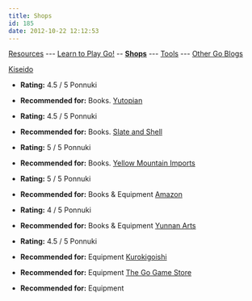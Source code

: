 ```yaml
---
title: Shops
id: 185
date: 2012-10-22 12:12:53
---
```


[Resources](http://www.bengozen.com/resources/ "Resources") --- [Learn to Play Go!](http://playgo.to/iwtg/en/ "The Interactive Way to Learn to Play Go") -- <span style="text-decoration: underline;">**Shops**</span> --- [Tools](http://www.bengozen.com/resources/tools/ "Tools") --- [Other Go Blogs](http://www.bengozen.com/resources/other-go-blogs/ "Other Go Blogs")

[Kiseido](http://www.kiseido.com/online_f.htm "Kiseido Online Store")

*   **Rating:** 4.5 / 5 Ponnuki
*   **Recommended for:** Books.
[Yutopian](https://www.yutopian.com/yutop/cat?category=g "Yutopian Go Store")

*   **Rating:** 4.5 / 5 Ponnuki
*   **Recommended for:** Books.
[Slate and Shell](http://www.slateandshell.com/ "Slate and Shell Online Store")

*   **Rating:** 5 / 5 Ponnuki
*   **Recommended for:** Books.
[Yellow Mountain Imports](http://www.ymimports.com/c-48-go.aspx "Yellow Mountain Imports Go Shop")

*   **Rating:** 5 / 5 Ponnuki
*   **Recommended for:** Books &amp; Equipment
[Amazon](http://www.amazon.com/s/ref=nb_sb_noss/177-9802236-6863214?url=search-alias%3Daps&amp;field-keywords=go "Amazon Go Search Results")

*   **Rating:** 4 / 5 Ponnuki
*   **Recommended for:** Books &amp; Equipment
[Yunnan Arts](http://www.yunnan-arts.com/ "Yunnan Arts Online Store")

*   **Rating:** 4.5 / 5 Ponnuki
*   **Recommended for:** Equipment
[Kurokigoishi](http://www.kurokigoishi.co.jp/english/index.html "Kurokigoishi Go Online Store")

*   **Recommended for:** Equipment
[The Go Game Store](http://www.thegogamestore.com/ "The Go Game Store Online")

*   **Recommended for:** Equipment